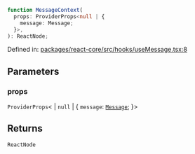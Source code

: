 ```ts
function MessageContext(
  props: ProviderProps<null | {
    message: Message;
  }>,
): ReactNode;
```

Defined in: [packages/react-core/src/hooks/useMessage.tsx:8](https://github.com/thesysdev/crayon/blob/0127003ed9bff74d06359995c8d9eea4558f4151/js/packages/react-core/src/hooks/useMessage.tsx#L8)

## Parameters

### props

`ProviderProps`\<
\| `null`
\| \{
`message`: [`Message`](../type-aliases/Message.md);
\}\>

## Returns

`ReactNode`
